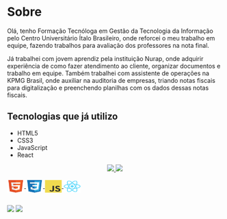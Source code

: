 # Sobre
Olá, tenho Formação Tecnóloga em Gestão da Tecnologia da Informação pelo Centro Universitário Ítalo Brasileiro, onde reforcei o meu trabalho em equipe, fazendo trabalhos para avaliação dos professores na nota final.

Já trabalhei com jovem aprendiz pela instituição Nurap, onde adquirir experiência de como fazer atendimento ao cliente, organizar documentos e trabalho em equipe. Também trabalhei com assistente de operações na KPMG Brasil, onde auxiliar na auditoria de empresas, triando notas fiscais para digitalização e preenchendo planilhas com os dados dessas notas fiscais.


## Tecnologias que já utilizo

- HTML5
- CSS3
- JavaScript
- React

<div align="center">
  <a href="https://github.com/thiagopdias">
  <img height="180em" src="https://github-readme-stats.vercel.app/api?username=thiagopdias&show_icons=true&theme=dark&include_all_commits=true&count_private=true"/>
  <img height="180em" src="https://github-readme-stats.vercel.app/api/top-langs/?username=thiagopdias&layout=compact&langs_count=7&theme=dark"/>
</div>
<div style="display: inline_block"><br>
  <img align="center" alt="Thiago-HTML" height="30" width="40" src="https://raw.githubusercontent.com/devicons/devicon/master/icons/html5/html5-original.svg">
  <img align="center" alt="Thiago-CSS" height="30" width="40" src="https://raw.githubusercontent.com/devicons/devicon/master/icons/css3/css3-original.svg">
  <img align="center" alt="Thiago-JS" height="30" width="40" src="https://raw.githubusercontent.com/devicons/devicon/master/icons/javascript/javascript-original.svg">
  <img align="center" alt="Thiago-React" height="30" width="40" src="https://raw.githubusercontent.com/devicons/devicon/master/icons/react/react-original.svg">
</div>
  
##

<div>
  <a href = "mailto:tecthiagodias@gmail.com"><img src="https://img.shields.io/badge/-Gmail-%23333?style=for-the-badge&logo=gmail&logoColor=white" target="_blank"></a>
  <a href="https://www.linkedin.com/in/thiago-dias-487326180/" target="_blank"><img src="https://img.shields.io/badge/-LinkedIn-%230077B5?style=for-the-badge&logo=linkedin&logoColor=white" target="_blank"></a> 
</div>

